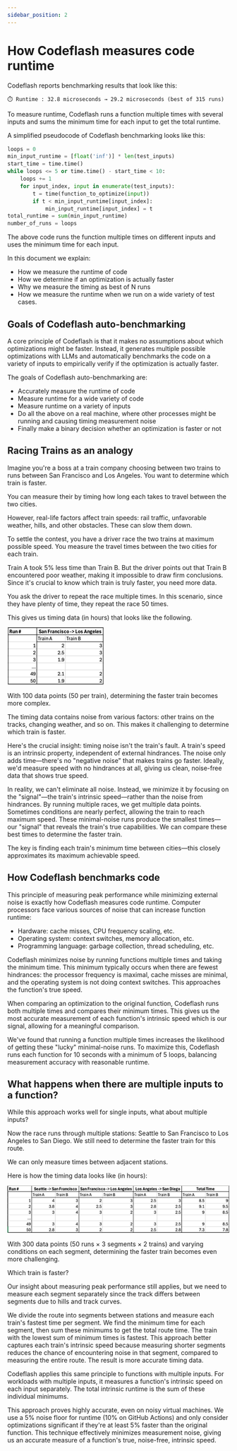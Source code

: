 ```yaml
---
sidebar_position: 2
---
```


# How Codeflash measures code runtime

Codeflash reports benchmarking results that look like this:

```text
⏱️ Runtime : 32.8 microseconds → 29.2 microseconds (best of 315 runs)
```

To measure runtime, Codeflash runs a function multiple times with several inputs 
and sums the minimum time for each input to get the total runtime.

A simplified pseudocode of Codeflash benchmarking looks like this:

```python
loops = 0
min_input_runtime = [float('inf')] * len(test_inputs)
start_time = time.time()
while loops <= 5 or time.time() - start_time < 10:
    loops += 1
    for input_index, input in enumerate(test_inputs):
        t = time(function_to_optimize(input))
        if t < min_input_runtime[input_index]:
            min_input_runtime[input_index] = t
total_runtime = sum(min_input_runtime)
number_of_runs = loops
```

The above code runs the function multiple times on different inputs and uses the minimum time for each input.

In this document we explain:
- How we measure the runtime of code
- How we determine if an optimization is actually faster
- Why we measure the timing as best of N runs
- How we measure the runtime when we run on a wide variety of test cases.

## Goals of Codeflash auto-benchmarking

A core principle of Codeflash is that it makes no assumptions about which optimizations might be faster.
Instead, it generates multiple possible optimizations with LLMs and automatically benchmarks the code 
on a variety of inputs to empirically verify if the optimization is actually faster.

The goals of Codeflash auto-benchmarking are:
- Accurately measure the runtime of code
- Measure runtime for a wide variety of code
- Measure runtime on a variety of inputs
- Do all the above on a real machine, where other processes might be running and causing timing measurement noise
- Finally make a binary decision whether an optimization is faster or not

## Racing Trains as an analogy

Imagine you're a boss at a train company choosing between two trains to runs between San Francisco and Los Angeles.
You want to determine which train is faster.

You can measure their by timing how long each takes to travel between the two cities.

However, real-life factors affect train speeds: rail traffic, unfavorable weather, hills, and other obstacles. 
These can slow them down.

To settle the contest, you have a driver race the two trains at maximum possible speed. 
You measure the travel times between the two cities for each train.

Train A took 5% less time than Train B. But the driver points out that Train B encountered poor weather, 
making it impossible to draw firm conclusions. Since it's crucial to know which train is truly faster, you need more data.

You ask the driver to repeat the race multiple times. In this scenario, since they have plenty of time, they repeat the race 50 times.

This gives us timing data (in hours) that looks like the following.

![img_2.png](img_2.png)

With 100 data points (50 per train), determining the faster train becomes more complex.

The timing data contains noise from various factors: other trains on the tracks, changing weather, and so on. 
This makes it challenging to determine which train is faster.

Here's the crucial insight: timing noise isn't the train's fault. A train's speed is an intrinsic property,
independent of external hindrances. The noise only adds time—there's no "negative noise" that makes trains go faster. 
Ideally, we'd measure speed with no hindrances at all, giving us clean, noise-free data that shows true speed.


In reality, we can't eliminate all noise. Instead, we minimize it by focusing on the "signal"—the train's intrinsic 
speed—rather than the noise from hindrances. By running multiple races, we get multiple data points. Sometimes conditions
are nearly perfect, allowing the train to reach maximum speed. These minimal-noise runs produce the smallest times—our
"signal" that reveals the train's true capabilities. We can compare these best times to determine the faster train.

The key is finding each train's minimum time between cities—this closely approximates its maximum achievable speed.

## How Codeflash benchmarks code

This principle of measuring peak performance while minimizing external noise is exactly how Codeflash measures code runtime.
Computer processors face various sources of noise that can increase function runtime:

- Hardware: cache misses, CPU frequency scaling, etc.
- Operating system: context switches, memory allocation, etc.
- Programming language: garbage collection, thread scheduling, etc.

Codeflash minimizes noise by running functions multiple times and taking the minimum time. 
This minimum typically occurs when there are fewest hindrances: the processor frequency is maximal, 
cache misses are minimal, and the operating system is not doing context switches. This approaches the function's true speed.

When comparing an optimization to the original function, Codeflash runs both multiple times and compares their 
minimum times. This gives us the most accurate measurement of each function's intrinsic speed which is our signal, allowing for a
meaningful comparison.

We've found that running a function multiple times increases the likelihood of getting these "lucky" minimal-noise runs.
To maximize this, Codeflash runs each function for 10 seconds with a minimum of 5 loops, balancing measurement accuracy with reasonable runtime.

## What happens when there are multiple inputs to a function?

While this approach works well for single inputs, what about multiple inputs?

Now the race runs through multiple stations: Seattle to San Francisco to Los Angeles to San Diego. 
We still need to determine the faster train for this route.

We can only measure times between adjacent stations.

Here is how the timing data looks like (in hours):

![img_1.png](img_1.png)

With 300 data points (50 runs × 3 segments × 2 trains) and varying conditions on each segment, 
determining the faster train becomes even more challenging.

Which train is faster?

Our insight about measuring peak performance still applies, but we need to measure each segment separately 
since the track differs between segments due to hills and track curves.


We divide the route into segments between stations and measure each train's fastest time per segment.
We find the minimum time for each segment, then sum these minimums to get the total route time. 
The train with the lowest sum of minimum times is fastest. This approach better captures each train's 
intrinsic speed because measuring shorter segments reduces the chance of encountering noise in that segment, compared to measuring the entire route.
The result is more accurate timing data.

Codeflash applies this same principle to functions with multiple inputs. For workloads with multiple inputs, 
it measures a function's intrinsic speed on each input separately. The total intrinsic runtime is the sum 
of these individual minimums.


This approach proves highly accurate, even on noisy virtual machines. We use a 5% noise floor for runtime 
(10% on GitHub Actions) and only consider optimizations significant if they're at least 5% faster than the original function.
This technique effectively minimizes measurement noise, giving us an accurate measure of a function's true, noise-free, intrinsic speed.